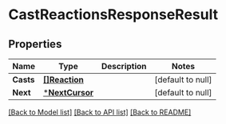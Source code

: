 # CastReactionsResponseResult

## Properties
Name | Type | Description | Notes
------------ | ------------- | ------------- | -------------
**Casts** | [**[]Reaction**](Reaction.md) |  | [default to null]
**Next** | [***NextCursor**](NextCursor.md) |  | [default to null]

[[Back to Model list]](../README.md#documentation-for-models) [[Back to API list]](../README.md#documentation-for-api-endpoints) [[Back to README]](../README.md)

